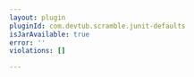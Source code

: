 ```yaml
---
layout: plugin
pluginId: com.devtub.scramble.junit-defaults
isJarAvailable: true
error: ''
violations: []

---
```

